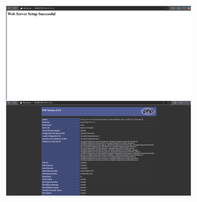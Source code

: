 ![imageOfindexhtml](../screenshots/KN05/indexhtml.png)
![imageOfinfo.php](../screenshots/KN05/info.php.png)
